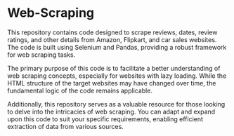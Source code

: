 # Web-Scraping
This repository contains code designed to scrape reviews, dates, review ratings, and other details from Amazon, Flipkart, and car sales websites. The code is built using Selenium and Pandas, providing a robust framework for web scraping tasks.

The primary purpose of this code is to facilitate a better understanding of web scraping concepts, especially for websites with lazy loading. While the HTML structure of the target websites may have changed over time, the fundamental logic of the code remains applicable.

Additionally, this repository serves as a valuable resource for those looking to delve into the intricacies of web scraping. You can adapt and expand upon this code to suit your specific requirements, enabling efficient extraction of data from various sources.
